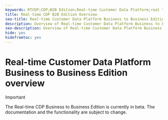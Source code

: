 ```yaml
---
keywords: RTCDP;CDP;B2B Edition;Real-time Customer Data Platform;real time customer data platform;real time cdp;b2b;cdp;Customer AI
title: Real-time CDP B2B Edition Overview
seo-title: Real-time Customer Data Platform Business to Business Edition overview
description: Overview of Real-time Customer Data Platform Business to Business Edition Account
seo-description: Overview of Real-time Customer Data Platform Business to Business Edition Account
hide: yes
hidefromtoc: yes
---
```

# Real-time Customer Data Platform Business to Business Edition overview

>[!IMPORTANT]
>
>The Real-time CDP Business to Business Edition is currently in beta. The documentation and the functionality are subject to change.
